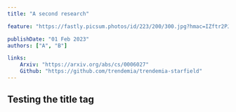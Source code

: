 ```yaml
---
title: "A second research"

feature: "https://fastly.picsum.photos/id/223/200/300.jpg?hmac=IZftr2PJy4auHpfBpLuMtFhsxgQYlUgXdV5rFwjGItQ"

publishDate: "01 Feb 2023"
authors: ["A", "B"]

links: 
    Arxiv: "https://arxiv.org/abs/cs/0006027"
    Github: "https://github.com/trendemia/trendemia-starfield"
---
```


## Testing the title tag
